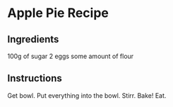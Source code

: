 # Apple Pie Recipe
## Ingredients
100g of sugar
2 eggs
some amount of flour

## Instructions
Get bowl.
Put everything into the bowl.
Stirr.
Bake!
Eat.
